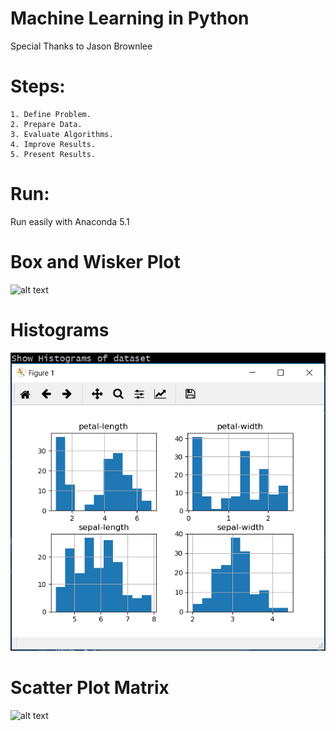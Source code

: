 # Machine Learning in Python

Special Thanks to Jason Brownlee

# Steps:

```
1. Define Problem.
2. Prepare Data.
3. Evaluate Algorithms.
4. Improve Results.
5. Present Results.
```

# Run:

Run easily with Anaconda 5.1

# Box and Wisker Plot
![alt text](https://raw.githubusercontent.com/sblattj/PythonPredictionsMachineLearning/PythonPredictionsMachineLearning/boxandwhisker.PNG)

# Histograms
![alt text](https://github.com/sblattj/PythonPredictionsMachineLearning/blob/master/PythonPredictionsMachineLearning/histograms.PNG)

# Scatter Plot Matrix
![alt text](https://raw.githubusercontent.com/sblattj/PythonPredictionsMachineLearning/PythonPredictionsMachineLearning/histograms.PNG)
